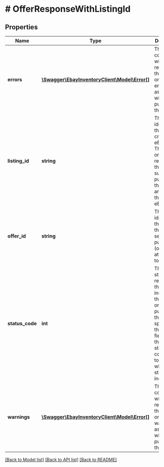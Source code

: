 # # OfferResponseWithListingId

## Properties

Name | Type | Description | Notes
------------ | ------------- | ------------- | -------------
**errors** | [**\Swagger\EbayInventoryClient\Model\Error[]**](Error.md) | This container will be returned if there were one or more errors associated with publishing the offer. | [optional]
**listing_id** | **string** | The unique identifier of the newly-created eBay listing. This field is only returned if the seller successfully published the offer and created the new eBay listing. | [optional]
**offer_id** | **string** | The unique identifier of the offer that the seller published (or attempted to publish). | [optional]
**status_code** | **int** | The HTTP status code returned in this field indicates the success or failure of publishing the offer specified in the offerId field. See the HTTP status codes table to see which each status code indicates. | [optional]
**warnings** | [**\Swagger\EbayInventoryClient\Model\Error[]**](Error.md) | This container will be returned if there were one or more warnings associated with publishing the offer. | [optional]

[[Back to Model list]](../../README.md#models) [[Back to API list]](../../README.md#endpoints) [[Back to README]](../../README.md)
